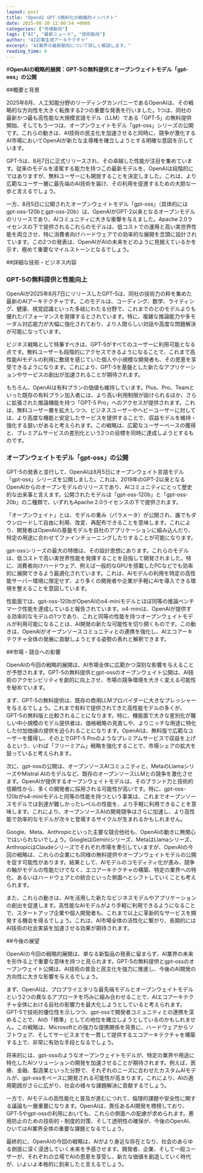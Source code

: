 ```yaml
---
layout: post
title: "OpenAI GPT-5無料化の戦略的インパクト"
date: 2025-08-30 12:00:54 +0000
categories: ["市場動向"]
tags: ["AI", "最新ニュース", "技術動向"]
author: "AI記事生成アーキテクチャ"
excerpt: "AI業界の最新動向について詳しく解説します。"
reading_time: 8
---
```

#**OpenAIの戦略的展開：GPT-5の無料提供とオープンウェイトモデル「gpt-oss」の公開**

##概要と背景

2025年8月、人工知能分野のリーディングカンパニーであるOpenAIは、その戦略的な方向性を大きく転換する2つの重要な発表を行いました。1つは、同社の最新かつ最も高性能な大規模言語モデル（LLM）である「GPT-5」の無料提供開始、そしてもう一つは、オープンウェイトモデル「gpt-oss」シリーズの公開です。これらの動きは、AI技術の民主化を加速させると同時に、競争が激化するAI市場においてOpenAIが新たな主導権を確立しようとする明確な意図を示しています。

GPT-5は、8月7日に正式リリースされ、その卓越した性能が注目を集めています。従来のモデルを凌駕する能力を持つこの最新モデルを、OpenAIは段階的にではありますが、無料ユーザーにも開放することを決定しました。これは、より広範なユーザー層に最先端のAI技術を届け、その利用を促進するための大胆な一歩と言えるでしょう。

一方、8月5日に公開されたオープンウェイトモデル「gpt-oss」（具体的にはgpt-oss-120bとgpt-oss-20b）は、OpenAIがGPT-2以来となるオープンモデルのリリースであり、AIコミュニティに大きな衝撃を与えました。Apache 2.0ライセンスの下で提供されるこれらのモデルは、低コストでの運用と高い実世界性能を両立させ、特に消費者向けハードウェアでの効率的な展開を念頭に設計されています。この2つの発表は、OpenAIがAIの未来をどのように見据えているかを示す、極めて重要なマイルストーンとなるでしょう。

##詳細な技術・ビジネス内容

### GPT-5の無料提供と性能向上

OpenAIが2025年8月7日にリリースしたGPT-5は、同社の技術力の粋を集めた最新のAIアーキテクチャです。このモデルは、コーディング、数学、ライティング、健康、視覚認識といった多岐にわたる分野で、これまでのどのモデルよりも優れたパフォーマンスを発揮するとされています。特に、複雑な推論能力や多モーダル対応能力が大幅に強化されており、より人間らしい対話や高度な問題解決が可能になっています。

ビジネス戦略として特筆すべきは、GPT-5がすべてのユーザーに利用可能となる点です。無料ユーザーも段階的にアクセスできるようになることで、これまで高性能AIモデルの利用に敷居を感じていた個人や小規模な開発者も、その恩恵を享受できるようになります。これにより、GPT-5を基盤とした新たなアプリケーションやサービスの創出が加速されることが期待されます。

もちろん、OpenAIは有料プランの価値も維持しています。Plus、Pro、Teamといった既存の有料プラン加入者には、より高い利用制限が設けられるほか、さらに拡張された推論機能を持つ「GPT-5 Pro」へのアクセスが提供されます。これは、無料ユーザー層を拡大しつつ、ビジネスユーザーやヘビーユーザーに対しては、より高度な機能と安定したサービスを提供することで、収益モデルを維持・強化する狙いがあると考えられます。この戦略は、広範なユーザーベースの獲得と、プレミアムサービスの差別化という2つの目標を同時に達成しようとするものです。

### オープンウェイトモデル「gpt-oss」の公開

GPT-5の発表と並行して、OpenAIは8月5日にオープンウェイト言語モデル「gpt-oss」シリーズを公開しました。これは、2019年のGPT-2以来となるOpenAIからのオープンモデルのリリースであり、AIコミュニティにとって歴史的な出来事と言えます。公開されたモデルは「gpt-oss-120b」と「gpt-oss-20b」の二種類で、いずれもApache 2.0ライセンスの下で提供されます。

「オープンウェイト」とは、モデルの重み（パラメータ）が公開され、誰でもダウンロードして自由に利用、改変、再配布できることを意味します。これにより、開発者はOpenAIの基盤モデルを自社のアプリケーションに組み込んだり、特定の用途に合わせてファインチューニングしたりすることが可能になります。

gpt-ossシリーズの最大の特徴は、その設計思想にあります。これらのモデルは、低コストで高い実世界性能を発揮することを目指して開発されました。特に、消費者向けハードウェア、例えば一般的なGPUを搭載したPCなどでも効率的に展開できるよう最適化されています。これは、AIモデルの利用を特定の高性能サーバー環境に限定せず、より多くの開発者や企業が手軽にAIを導入できる環境を整えることを意図しています。

性能面では、gpt-oss-120bがOpenAIのo4-miniモデルとほぼ同等の推論ベンチマーク性能を達成していると報告されています。o4-miniは、OpenAIが提供する効率的なモデルの1つであり、これと同等の性能を持つオープンウェイトモデルが利用可能になることは、AI開発の新たな可能性を切り開くものです。この動きは、OpenAIがオープンソースコミュニティとの連携を強化し、AIエコアーキテクチャ全体の発展に貢献しようとする姿勢の表れと解釈できます。

##市場・競合への影響

OpenAIの今回の戦略的展開は、AI市場全体に広範かつ深刻な影響を与えることが予想されます。GPT-5の無料提供とgpt-ossのオープンウェイト公開は、AI技術のアクセシビリティを劇的に向上させ、市場の競争環境を大きく変える可能性を秘めています。

まず、GPT-5の無料提供は、既存の商用LLMプロバイダーに大きなプレッシャーを与えるでしょう。これまで有料で提供されてきた高性能モデルの多くが、GPT-5の無料版と比較されることになります。特に、機能面で大きな差別化が難しい中小規模のモデル提供者は、価格戦略の見直しや、よりニッチな用途に特化した付加価値の提供を迫られることになります。OpenAIは、無料版で広範なユーザーを獲得し、その上でGPT-5 Proのようなプレミアムサービスで収益を上げるという、いわば「フリーミアム」戦略を強化することで、市場シェアの拡大を狙っていると考えられます。

次に、gpt-ossの公開は、オープンソースAIコミュニティと、MetaのLlamaシリーズやMistral AIのモデルなど、既存のオープンソースLLMとの競争を激化させます。OpenAIが提供するオープンウェイトモデルは、そのブランド力と技術的信頼性から、多くの開発者に採用される可能性が高いです。特に、gpt-oss-120bがo4-miniモデルと同等の性能を持つという事実は、これまでオープンソースモデルでは到達が難しかったレベルの性能を、より手軽に利用できることを意味します。これにより、オープンソースAIの開発競争はさらに加速し、より高性能で効率的なモデルが次々と登場するサイクルが生まれるかもしれません。

Google、Meta、Anthropicといった主要な競合他社も、OpenAIの動きに無関心ではいられないでしょう。GoogleはGeminiシリーズ、MetaはLlamaシリーズ、AnthropicはClaudeシリーズでそれぞれ市場を牽引していますが、OpenAIの今回の戦略は、これらの企業にも同様の無料提供やオープンウェイトモデルの公開を促す可能性があります。結果として、AIモデルのコモディティ化が進み、競争の軸がモデルの性能だけでなく、エコアーキテクチャの構築、特定の業界への特化、あるいはハードウェアとの統合といった側面へとシフトしていくことも考えられます。

また、これらの動きは、AIを活用した新たなビジネスモデルやアプリケーションの創出を促進します。高性能なAIモデルがより手軽に利用できるようになることで、スタートアップ企業や個人開発者も、これまで以上に革新的なサービスを開発する機会を得るでしょう。これは、AI市場全体の活性化に繋がり、長期的にはAI技術の社会実装を加速させる効果が期待されます。

##今後の展望

OpenAIの今回の戦略的展開は、単なる新製品の発表に留まらず、AI業界の未来を形作る上で重要な意味を持つと見られます。GPT-5の無料提供とgpt-ossのオープンウェイト公開は、AI技術の普及と民主化を強力に推進し、今後のAI開発の方向性に大きな影響を与えるでしょう。

まず、OpenAIは、プロプライエタリな最先端モデルとオープンウェイトモデルという2つの異なるアプローチを巧みに組み合わせることで、AIエコアーキテクチャ全体における自社の影響力を最大化しようとしていると考えられます。GPT-5で技術的優位性を示しつつ、gpt-ossで開発者コミュニティとの連携を深めることで、AIの「標準」としての地位を確立しようとしているのかもしれません。この戦略は、Microsoftとの強力な提携関係を背景に、ハードウェアからソフトウェア、そしてサービスまでを一貫して提供するエコアーキテクチャを構築する上で、非常に有効な手段となるでしょう。

将来的には、gpt-ossのようなオープンウェイトモデルが、特定の業界や用途に特化したAIソリューションの開発を加速させることが期待されます。例えば、医療、金融、製造業といった分野で、それぞれのニーズに合わせたカスタムAIモデルが、gpt-ossをベースに開発される可能性が高まります。これにより、AIの適用範囲がさらに広がり、社会の様々な課題解決に貢献するでしょう。

一方で、AIモデルの高性能化と普及が進むにつれて、倫理的課題や安全性に関する議論も一層重要になります。OpenAIは、責任あるAI開発を標榜しており、GPT-5やgpt-ossの利用においても、これらの側面への配慮が求められます。悪用防止のための技術的・制度的対策、そして透明性の確保が、今後のOpenAI、ひいてはAI業界全体の重要な課題となるでしょう。

最終的に、OpenAIの今回の戦略は、AIがより身近な存在となり、社会のあらゆる側面に深く浸透していく未来を予感させます。開発者、企業、そして一般ユーザーが、それぞれの立場でAIの恩恵を享受し、新たな価値を創造していく時代が、いよいよ本格的に到来したと言えるでしょう。
